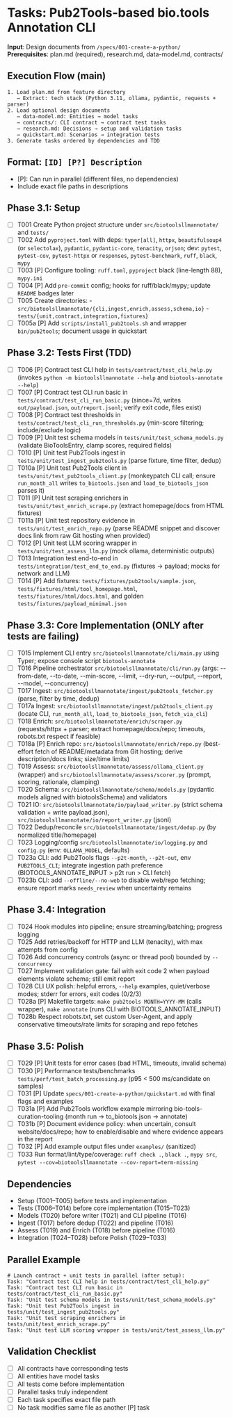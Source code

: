 # Tasks: Pub2Tools-based bio.tools Annotation CLI

**Input**: Design documents from `/specs/001-create-a-python/`  
**Prerequisites**: plan.md (required), research.md, data-model.md, contracts/

## Execution Flow (main)
```
1. Load plan.md from feature directory
   → Extract: tech stack (Python 3.11, ollama, pydantic, requests + parser)
2. Load optional design documents
   → data-model.md: Entities → model tasks
   → contracts/: CLI contract → contract test tasks
   → research.md: Decisions → setup and validation tasks
   → quickstart.md: Scenarios → integration tests
3. Generate tasks ordered by dependencies and TDD
```

## Format: `[ID] [P?] Description`
- [P]: Can run in parallel (different files, no dependencies)
- Include exact file paths in descriptions

## Phase 3.1: Setup
- [ ] T001 Create Python project structure under `src/biotoolsllmannotate/` and `tests/`
- [ ] T002 Add `pyproject.toml` with deps: `typer[all]`, `httpx`, `beautifulsoup4` (or `selectolax`), `pydantic`, `pydantic-core`, `tenacity`, `orjson`; dev: `pytest`, `pytest-cov`, `pytest-httpx` or `responses`, `pytest-benchmark`, `ruff`, `black`, `mypy`
- [ ] T003 [P] Configure tooling: `ruff.toml`, `pyproject` black (line-length 88), `mypy.ini`
- [ ] T004 [P] Add `pre-commit` config; hooks for ruff/black/mypy; update `README` badges later
- [ ] T005 Create directories:
      - `src/biotoolsllmannotate/{cli,ingest,enrich,assess,schema,io}`
      - `tests/{unit,contract,integration,fixtures}`
- [ ] T005a [P] Add `scripts/install_pub2tools.sh` and wrapper `bin/pub2tools`; document usage in quickstart

## Phase 3.2: Tests First (TDD)
- [ ] T006 [P] Contract test CLI help in `tests/contract/test_cli_help.py` (invokes `python -m biotoolsllmannotate --help` and `biotools-annotate --help`)
- [ ] T007 [P] Contract test CLI run basic in `tests/contract/test_cli_run_basic.py` (since=7d, writes `out/payload.json`, `out/report.jsonl`; verify exit code, files exist)
- [ ] T008 [P] Contract test thresholds in `tests/contract/test_cli_run_thresholds.py` (min-score filtering; include/exclude logic)
- [ ] T009 [P] Unit test schema models in `tests/unit/test_schema_models.py` (validate BioToolsEntry, clamp scores, required fields)
- [ ] T010 [P] Unit test Pub2Tools ingest in `tests/unit/test_ingest_pub2tools.py` (parse fixture, time filter, dedup)
- [ ] T010a [P] Unit test Pub2Tools client in `tests/unit/test_pub2tools_client.py` (monkeypatch CLI call; ensure `run_month_all` writes `to_biotools.json` and `load_to_biotools_json` parses it)
- [ ] T011 [P] Unit test scraping enrichers in `tests/unit/test_enrich_scrape.py` (extract homepage/docs from HTML fixtures)
- [ ] T011a [P] Unit test repository evidence in `tests/unit/test_enrich_repo.py` (parse README snippet and discover docs link from raw Git hosting when provided)
- [ ] T012 [P] Unit test LLM scoring wrapper in `tests/unit/test_assess_llm.py` (mock ollama, deterministic outputs)
- [ ] T013 Integration test end-to-end in `tests/integration/test_end_to_end.py` (fixtures → payload; mocks for network and LLM)
- [ ] T014 [P] Add fixtures: `tests/fixtures/pub2tools/sample.json`, `tests/fixtures/html/tool_homepage.html`, `tests/fixtures/html/docs.html`, and golden `tests/fixtures/payload_minimal.json`

## Phase 3.3: Core Implementation (ONLY after tests are failing)
- [ ] T015 Implement CLI entry `src/biotoolsllmannotate/cli/main.py` using Typer; expose console script `biotools-annotate`
- [ ] T016 Pipeline orchestrator `src/biotoolsllmannotate/cli/run.py` (args: --from-date, --to-date, --min-score, --limit, --dry-run, --output, --report, --model, --concurrency)
- [ ] T017 Ingest: `src/biotoolsllmannotate/ingest/pub2tools_fetcher.py` (parse, filter by time, dedup)
- [ ] T017a Ingest: `src/biotoolsllmannotate/ingest/pub2tools_client.py` (locate CLI, `run_month_all`, `load_to_biotools_json`, `fetch_via_cli`)
- [ ] T018 Enrich: `src/biotoolsllmannotate/enrich/scraper.py` (requests/httpx + parser; extract homepage/docs/repo; timeouts, robots.txt respect if feasible)
- [ ] T018a [P] Enrich repo: `src/biotoolsllmannotate/enrich/repo.py` (best-effort fetch of README/metadata from Git hosting; derive description/docs links; size/time limits)
- [ ] T019 Assess: `src/biotoolsllmannotate/assess/ollama_client.py` (wrapper) and `src/biotoolsllmannotate/assess/scorer.py` (prompt, scoring, rationale, clamping)
- [ ] T020 Schema: `src/biotoolsllmannotate/schema/models.py` (pydantic models aligned with biotoolsSchema) and validators
- [ ] T021 IO: `src/biotoolsllmannotate/io/payload_writer.py` (strict schema validation + write payload.json), `src/biotoolsllmannotate/io/report_writer.py` (jsonl)
- [ ] T022 Dedup/reconcile `src/biotoolsllmannotate/ingest/dedup.py` (by normalized title/homepage)
- [ ] T023 Logging/config `src/biotoolsllmannotate/io/logging.py` and `config.py` (env: `OLLAMA_MODEL`, defaults)
 - [ ] T023a CLI: add Pub2Tools flags `--p2t-month`, `--p2t-out`, env `PUB2TOOLS_CLI`; integrate ingestion path preference (BIOTOOLS_ANNOTATE_INPUT > p2t run > CLI fetch)
 - [ ] T023b CLI: add `--offline/--no-web` to disable web/repo fetching; ensure report marks `needs_review` when uncertainty remains

## Phase 3.4: Integration
- [ ] T024 Hook modules into pipeline; ensure streaming/batching; progress logging
- [ ] T025 Add retries/backoff for HTTP and LLM (tenacity), with max attempts from config
- [ ] T026 Add concurrency controls (async or thread pool) bounded by `--concurrency`
- [ ] T027 Implement validation gate: fail with exit code 2 when payload elements violate schema; still emit report
- [ ] T028 CLI UX polish: helpful errors, `--help` examples, quiet/verbose modes; stderr for errors, exit codes (0/2/3)
 - [ ] T028a [P] Makefile targets: `make pub2tools MONTH=YYYY-MM` (calls wrapper), `make annotate` (runs CLI with BIOTOOLS_ANNOTATE_INPUT)
 - [ ] T028b Respect robots.txt, set custom User-Agent, and apply conservative timeouts/rate limits for scraping and repo fetches

## Phase 3.5: Polish
- [ ] T029 [P] Unit tests for error cases (bad HTML, timeouts, invalid schema)
- [ ] T030 [P] Performance tests/benchmarks `tests/perf/test_batch_processing.py` (p95 < 500 ms/candidate on samples)
- [ ] T031 [P] Update `specs/001-create-a-python/quickstart.md` with final flags and examples
 - [ ] T031a [P] Add Pub2Tools workflow example mirroring bio-tools-curation-tooling (month run → to_biotools.json → annotate)
 - [ ] T031b [P] Document evidence policy: when uncertain, consult website/docs/repo; how to enable/disable and where evidence appears in the report
- [ ] T032 [P] Add example output files under `examples/` (sanitized)
- [ ] T033 Run format/lint/type/coverage: `ruff check .`, `black .`, `mypy src`, `pytest --cov=biotoolsllmannotate --cov-report=term-missing`

## Dependencies
- Setup (T001–T005) before tests and implementation
- Tests (T006–T014) before core implementation (T015–T023)
- Models (T020) before writer (T021) and CLI pipeline (T016)
- Ingest (T017) before dedup (T022) and pipeline (T016)
- Assess (T019) and Enrich (T018) before pipeline (T016)
- Integration (T024–T028) before Polish (T029–T033)

## Parallel Example
```
# Launch contract + unit tests in parallel (after setup):
Task: "Contract test CLI help in tests/contract/test_cli_help.py"
Task: "Contract test CLI run basic in tests/contract/test_cli_run_basic.py"
Task: "Unit test schema models in tests/unit/test_schema_models.py"
Task: "Unit test Pub2Tools ingest in tests/unit/test_ingest_pub2tools.py"
Task: "Unit test scraping enrichers in tests/unit/test_enrich_scrape.py"
Task: "Unit test LLM scoring wrapper in tests/unit/test_assess_llm.py"
```

## Validation Checklist
- [ ] All contracts have corresponding tests
- [ ] All entities have model tasks
- [ ] All tests come before implementation
- [ ] Parallel tasks truly independent
- [ ] Each task specifies exact file path
- [ ] No task modifies same file as another [P] task
